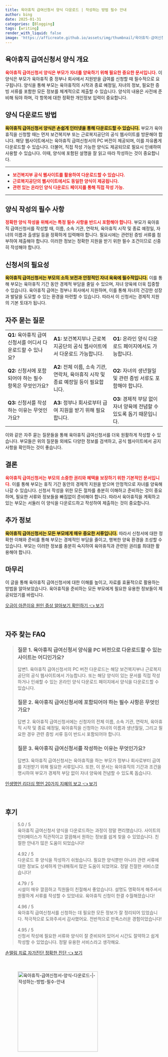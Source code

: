 ```yaml
---
title: 육아휴직 급여신청서 양식 다운로드 | 작성하는 방법 필수 안내
author: bing
date: 2025-01-31
categories: [Blogging]
tags: [writing]
render_with_liquid: false
image: 'https://afficreate.github.io/assets/img/thumbnail/육아휴직-급여신청서-양식-다운로드-|-작성하는-방법-필수-안내.webp'
---
```



<h2 id='육아휴직 급여신청서 양식 개요'>육아휴직 급여신청서 양식 개요</h2>

<p><b><span style="color: #ee2323;">육아휴직 급여신청서 양식은 부모가 자녀를 양육하기 위해 필요한 중요한 문서입니다.</span></b> 이 양식은 부모가 육아휴직 중 정부나 회사에서 지원받을 급여를 신청할 때 필수적으로 요구됩니다. 양식을 통해 부모는 육아휴직의 시작과 종료 예정일, 자녀의 정보, 필요한 증빙 서류를 포함한 모든 정보를 체계적으로 제출할 수 있습니다. 양식의 내용은 사전에 준비해 둬야 하며, 각 항목에 대한 정확한 개인정보 입력이 중요합니다.</p>

<h2 id='양식 다운로드 방법'>양식 다운로드 방법</h2>

<p><b><span style="background-color: #ffe066;">육아휴직 급여신청서 양식은 손쉽게 인터넷을 통해 다운로드할 수 있습니다.</span></b> 부모가 육아휴직을 신청할 때는 먼저 보건복지부 또는 근로복지공단의 공식 웹사이트를 방문해야 합니다. 해당 웹사이트에서는 육아휴직 급여신청서의 PC 버전이 제공되며, 이를 자유롭게 다운로드할 수 있습니다. 더불어, 직접 작성 가능한 양식도 제공되므로 필요시 인쇄하여 사용할 수 있습니다. 이때, 양식에 포함된 설명을 잘 읽고 따라 작성하는 것이 중요합니다.</p>

<hr />

<ul>
    <li><b><span style="color: #ee2323;">보건복지부 공식 웹사이트를 활용하여 다운로드할 수 있습니다.</span></b></li>
    <li><b><span style="color: #ee2323;">근로복지공단의 웹사이트에서도 동일한 양식이 제공됩니다.</span></b></li>
    <li><b><span style="color: #ee2323;">관련 있는 온라인 양식 다운로드 페이지를 통해 직접 작성 가능.</span></b></li>
</ul>

<hr />

<h2 id='양식 작성의 필수 사항'>양식 작성의 필수 사항</h2>

<p><b><span style="color: #ee2323;">정확한 양식 작성을 위해서는 특정 필수 사항을 반드시 포함해야 합니다.</span></b> 부모가 육아휴직 급여신청서를 작성할 때, 이름, 소속 기관, 연락처, 육아휴직 시작 및 종료 예정일, 자녀의 이름과 출생일 등을 정확하게 입력해야 합니다. 필요시에는 관련된 증빙 서류를 첨부하여 제출해야 합니다. 이러한 정보는 정확한 지원을 받기 위한 필수 조건이므로 신중히 작성해야 합니다.</p>

<h2 id='신청서의 필요성'>신청서의 필요성</h2>

<p><b><span style="background-color: #ffe066;">육아휴직 급여신청서는 부모의 소득 보전과 안정적인 자녀 육육에 필수적입니다.</span></b> 이를 통해 부모는 육아휴직 기간 동안 경제적 부담을 줄일 수 있으며, 자녀 양육에 더욱 집중할 수 있습니다. 육아휴직 급여는 정부나 회사에서 지원하며, 이를 통해 자녀의 건강한 성장과 발달을 도모할 수 있는 환경을 마련할 수 있습니다. 따라서 이 신청서는 경제적 지원의 기본 토대가 됩니다.</p>

<h2 id='자주 묻는 질문'>자주 묻는 질문</h2>

<table>
    <tr>
        <td><b>Q1:</b> 육아휴직 급여신청서를 어디서 다운로드할 수 있나요?</td>
        <td><b>A1:</b> 보건복지부나 근로복지공단의 공식 웹사이트에서 다운로드 가능합니다.</td>
        <td><b>O1:</b> 온라인 양식 다운로드 페이지에서도 가능합니다.</td>
    </tr>
    <tr>
        <td><b>Q2:</b> 신청서에 포함되어야 하는 필수 항목은 무엇인가요?</td>
        <td><b>A2:</b> 전체 이름, 소속 기관, 연락처, 육아휴직 시작 및 종료 예정일 등이 필요합니다.</td>
        <td><b>O2:</b> 자녀의 생년월일 및 관련 증빙 서류도 포함해야 합니다.</td>
    </tr>
    <tr>
        <td><b>Q3:</b> 신청서를 작성하는 이유는 무엇인가요?</td>
        <td><b>A3:</b> 정부나 회사로부터 급여 지원을 받기 위해 필요합니다.</td>
        <td><b>O3:</b> 경제적 부담 없이 자녀 양육에 전념할 수 있도록 돕기 때문입니다.</td>
    </tr>
</table>

<p>이와 같은 자주 묻는 질문들을 통해 육아휴직 급여신청서를 더욱 원활하게 작성할 수 있습니다. 부모들은 위의 질문들 외에도 다양한 정보를 검색하고, 공식 웹사이트에서 공지사항을 확인하는 것이 좋습니다.</p>

<h2 id='결론'>결론</h2>

<p><b><span style="color: #ee2323;">육아휴직 급여신청서는 부모의 소중한 권리와 혜택을 보장하기 위한 기본적인 문서입니다.</span></b> 이를 통해 부모는 휴직 기간 동안의 경제적 지원을 받으며 안정적으로 자녀를 양육해 나갈 수 있습니다. 신청서 작성을 위한 모든 절차를 충분히 이해하고 준비하는 것이 중요하며, 필요한 서류와 정보들을 빠짐없이 준비해야 합니다. 따라서 육아휴직을 계획하고 있는 부모는 서둘러 이 양식을 다운로드하고 작성하여 제출하는 것이 중요합니다.</p>

<h2 id='추가 정보'>추가 정보</h2>

<p><b><span style="background-color: #ffe066;">육아휴직 급여신청서는 모든 부모에게 매우 중요한 서류입니다.</span></b> 따라서 신청서에 대한 정확한 이해와 준비를 통해 부모는 경제적인 부담을 줄이고, 행복한 양육 환경을 조성할 수 있습니다. 부모는 이러한 정보를 충분히 숙지하여 육아휴직과 관련된 권리를 최대한 활용해야 합니다.</p>

<h2 id='마무리'>마무리</h2>

<p>이 글을 통해 육아휴직 급여신청서에 대한 이해를 높이고, 자료를 효율적으로 활용하는 방법을 알아보았습니다. 육아휴직을 준비하는 모든 부모에게 필요한 유용한 정보들이 제공되었기를 바랍니다.</p>


<p><a class="click-button" title="오금이 아픈이유 원인 증상 알아보기 확인하기" href="https://afficreate.github.io/posts/%EC%98%A4%EA%B8%88%EC%9D%B4-%EC%95%84%ED%94%88%EC%9D%B4%EC%9C%A0-%EC%9B%90%EC%9D%B8-%EC%A6%9D%EC%83%81-%EC%95%8C%EC%95%84%EB%B3%B4%EA%B8%B0-%ED%99%95%EC%9D%B8%ED%95%98%EA%B8%B0/" rel="dofollow">오금이 아픈이유 원인 증상 알아보기 확인하기 👈 보기</a></p><br>
<h2 id='자주_찾는_FAQ'>자주 찾는 FAQ</h2>
<div itemscope="" itemtype="https://schema.org/FAQPage"> 
<blockquote> 
<div itemscope="" itemprop="mainEntity" itemtype="https://schema.org/Question"> 
<h3 itemprop="name">질문 1. 육아휴직 급여신청서 양식을 PC 버전으로 다운로드할 수 있는 사이트는 어디인가요?</h3> 
<div itemscope="" itemprop="acceptedAnswer" itemtype="https://schema.org/Answer"> 
<span itemprop="text"> 
<p>답변1. 육아휴직 급여신청서의 PC 버전 다운로드는 해당 보건복지부나 근로복지공단의 공식 웹사이트에서 가능합니다. 또는 해당 양식이 있는 문서를 직접 작성하거나 인쇄할 수 있는 온라인 양식 다운로드 페이지에서 양식을 다운로드할 수 있습니다.</p> 
</span> 
</div> 
</div> 
<div itemscope="" itemprop="mainEntity" itemtype="https://schema.org/Question"> 
<h3 itemprop="name">질문 2. 육아휴직 급여신청서에 포함되어야 하는 필수 사항은 무엇인가요?</h3> 
<div itemscope="" itemprop="acceptedAnswer" itemtype="https://schema.org/Answer"> 
<span itemprop="text"> 
<p>답변 2. 육아휴직 급여신청서에는 신청자의 전체 이름, 소속 기관, 연락처, 육아휴직 시작 및 종료 예정일, 육아휴직을 신청하는 자녀의 이름과 생년월일, 그리고 필요한 경우 관련 증빙 서류 등이 반드시 포함되어야 합니다.</p> 
</span> 
</div> 
</div> 
<div itemscope="" itemprop="mainEntity" itemtype="https://schema.org/Question"> 
<h3 itemprop="name">질문 3. 육아휴직 급여신청서를 작성하는 이유는 무엇인가요?</h3> 
<div itemscope="" itemprop="acceptedAnswer" itemtype="https://schema.org/Answer"> 
<span itemprop="text"> 
<p>답변3. 육아휴직 급여신청서는 육아휴직을 하는 부모가 정부나 회사로부터 급여를 지원받기 위해 필요한 서류입니다. 또한, 이 문서는 육아휴직의 기간과 조건을 명시하여 부모가 경제적 부담 없이 자녀 양육에 전념할 수 있도록 돕습니다.</p> 
</span> 
</div> 
</div> 
</blockquote> 
</div>
<p><a class="click-button" title="인생명언 리더십 명언 20가지 지혜의 보고" href="https://afficreate.github.io/posts/%EC%9D%B8%EC%83%9D%EB%AA%85%EC%96%B8-%EB%A6%AC%EB%8D%94%EC%8B%AD-%EB%AA%85%EC%96%B8-20%EA%B0%80%EC%A7%80-%EC%A7%80%ED%98%9C%EC%9D%98-%EB%B3%B4%EA%B3%A0/" rel="dofollow">인생명언 리더십 명언 20가지 지혜의 보고 👈 보기</a></p><br>
<h2 id='후기'>후기</h2>
<div itemscope itemtype="https://schema.org/Product">
  <blockquote>
  <div itemprop="review" itemscope itemtype="https://schema.org/Review">
      <div itemprop="reviewRating" itemscope itemtype="https://schema.org/Rating"> <span itemprop="ratingValue">5.0</span> / <span itemprop="bestRating">5</span> </div>
      <span itemprop="reviewBody">육아휴직 급여신청서 양식을 다운로드하는 과정이 정말 편리했습니다. 사이트의 인터페이스가 직관적이고 깔끔해서 원하는 정보를 쉽게 찾을 수 있었습니다. 친절한 안내가 많은 도움이 되었습니다!</span>
  </div>
  <br>
  <div itemprop="review" itemscope itemtype="https://schema.org/Review">
      <div itemprop="reviewRating" itemscope itemtype="https://schema.org/Rating"> <span itemprop="ratingValue">4.92</span> / <span itemprop="bestRating">5</span> </div>
      <span itemprop="reviewBody">다운로드 후 양식을 작성하기 쉬웠습니다. 필요한 양식뿐만 아니라 관련 서류에 대한 정보도 상세하게 안내해줘서 많은 도움이 되었어요. 정말 친절한 서비스였습니다!</span>
  </div>
  <br>
  <div itemprop="review" itemscope itemtype="https://schema.org/Review">
      <div itemprop="reviewRating" itemscope itemtype="https://schema.org/Rating"> <span itemprop="ratingValue">4.79</span> / <span itemprop="bestRating">5</span> </div>
      <span itemprop="reviewBody">시설이 매우 깔끔하고 직원들이 친절해서 좋았습니다. 설명도 명확하게 해주셔서 원활하게 서류를 작성할 수 있었네요. 육아휴직 신청이 한결 수월해졌습니다!</span>
  </div>
  <br>
  <div itemprop="review" itemscope itemtype="https://schema.org/Review">
      <div itemprop="reviewRating" itemscope itemtype="https://schema.org/Rating"> <span itemprop="ratingValue">4.96</span> / <span itemprop="bestRating">5</span> </div>
      <span itemprop="reviewBody">육아휴직 급여신청서를 신청하는 데 필요한 모든 정보가 잘 정리되어 있었습니다. 적극적으로 도와주셔서 감사했어요. 전반적으로 만족스러운 경험이었습니다!</span>
  </div>
  <br>
  <div itemprop="review" itemscope itemtype="https://schema.org/Review">
      <div itemprop="reviewRating" itemscope itemtype="https://schema.org/Rating"> <span itemprop="ratingValue">4.95</span> / <span itemprop="bestRating">5</span> </div>
      <span itemprop="reviewBody">신청서 작성에 필요한 서류와 양식이 잘 준비되어 있어서 시간도 절약하고 쉽게 작성할 수 있었습니다. 정말 유용한 서비스라고 생각해요.</span>
  </div>
  </blockquote>
</div>
<p><a class="click-button" title="손떨림 치료 자가진단 정확한 진단" href="https://afficreate.github.io/posts/%EC%86%90%EB%96%A8%EB%A6%BC-%EC%B9%98%EB%A3%8C-%EC%9E%90%EA%B0%80%EC%A7%84%EB%8B%A8-%EC%A0%95%ED%99%95%ED%95%9C-%EC%A7%84%EB%8B%A8/" rel="dofollow">손떨림 치료 자가진단 정확한 진단 👈 보기</a></p><br>
<figure class="image"><img src="https://afficreate.github.io/assets/img/thumbnail/육아휴직-급여신청서-양식-다운로드-|-작성하는-방법-필수-안내.webp" alt="육아휴직-급여신청서-양식-다운로드-|-작성하는-방법-필수-안내" width="256" height="256"></figure>